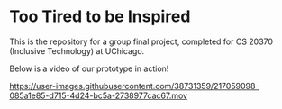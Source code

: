 # Too Tired to be Inspired
This is the repository for a group final project, completed for CS 20370 (Inclusive Technology) at UChicago.

Below is a video of our prototype in action!



https://user-images.githubusercontent.com/38731359/217059098-085a1e85-d715-4d24-bc5a-2738977cac67.mov



